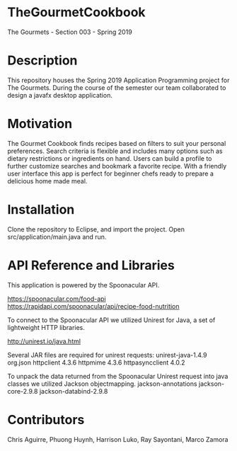 # TheGourmetCookbook
The Gourmets - Section 003 - Spring 2019

# Description
This repository houses the Spring 2019 Application Programming project for The Gourmets. During the course of the semester our team collaborated to design a javafx desktop application. 

# Motivation
The Gourmet Cookbook finds recipes based on filters to suit your personal preferences. Search criteria is flexible and includes many options such as dietary restrictions or ingredients on hand. Users can build a profile to further customize searches and bookmark a favorite recipe. With a friendly user interface this app is perfect for beginner chefs ready to prepare a delicious home made meal. 

# Installation
Clone the repository to Eclipse, and import the project. Open src/application/main.java and run.

# API Reference and Libraries
This application is powered by the Spoonacular API.

https://spoonacular.com/food-api
https://rapidapi.com/spoonacular/api/recipe-food-nutrition

To connect to the Spoonacular API we utilized Unirest for Java, a set of lightweight HTTP libraries.

http://unirest.io/java.html

Several JAR files are required for unirest requests:
unirest-java-1.4.9
org.json
httpclient 4.3.6
httpmime 4.3.6
httpasyncclient 4.0.2

To unpack the data returned from the Spoonacular Unirest request into java classes we utilized Jackson objectmapping.
jackson-annotations
jackson-core-2.9.8
jackson-databind-2.9.8

# Contributors
Chris Aguirre, Phuong Huynh, Harrison Luko, Ray Sayontani, Marco Zamora